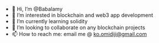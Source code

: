 - 👋 Hi, I’m @Babalamy
- 👀 I’m interested in blockchain and web3 app development
- 🌱 I’m currently learning solidity
- 💞️ I’m looking to collaborate on any blockchain projects
- 📫 How to reach me: email me @ ko.omidiji@gmail.com
